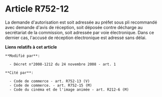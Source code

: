 # Article R752-12

La demande d'autorisation est soit adressée au préfet sous pli recommandé avec demande d'avis de réception, soit déposée
contre décharge au secrétariat de la commission, soit adressée par voie électronique. Dans ce dernier cas, l'accusé de
réception électronique est adressé sans délai.

**Liens relatifs à cet article**

	**Modifié par**:

	  - Décret n°2008-1212 du 24 novembre 2008 - art. 1

	**Cité par**:

	  - Code de commerce - art. R752-13 (V)
	  - Code de commerce. - art. R752-15 (M)
	  - Code du cinéma et de l'image animée - art. R212-6 (M)
